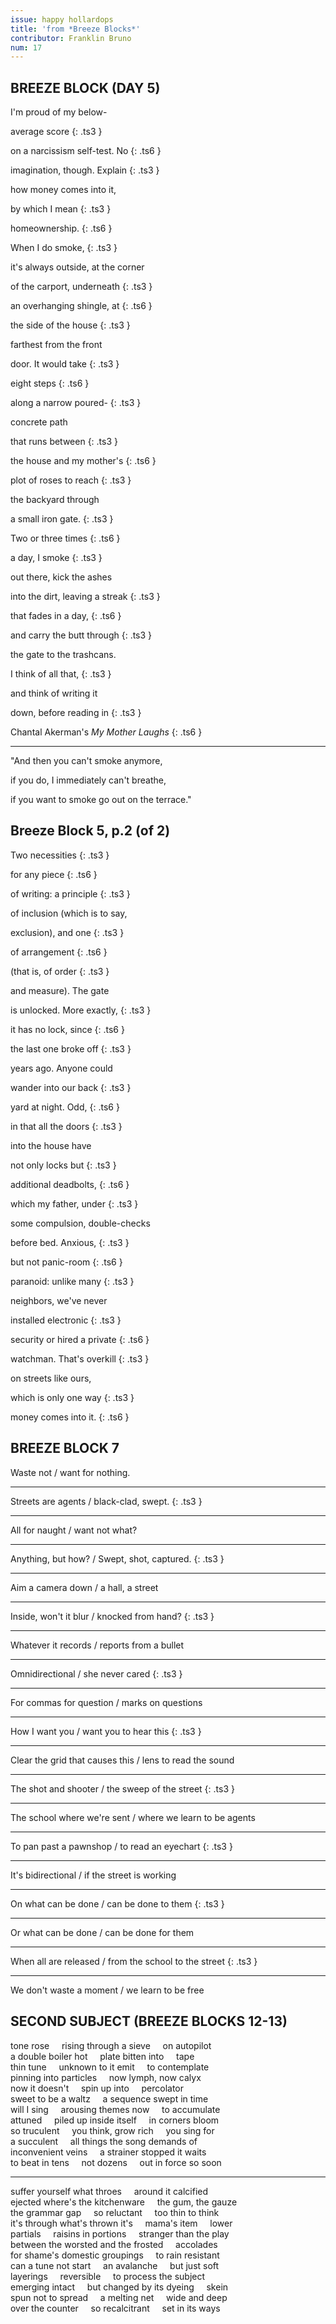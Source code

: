 ```yaml
---
issue: happy hollardops
title: 'from *Breeze Blocks*'
contributor: Franklin Bruno
num: 17
---
```


## BREEZE BLOCK (DAY 5)

I'm proud of my below-

average score
{: .ts3 }

on a narcissism self-test. No
{: .ts6 }

imagination, though. Explain
{: .ts3 }

how money comes into it,

by which I mean
{: .ts3 }

homeownership.
{: .ts6 }

When I do smoke,
{: .ts3 }

it's always outside, at the corner

of the carport, underneath
{: .ts3 }

an overhanging shingle, at
{: .ts6 }

the side of the house
{: .ts3 }

farthest from the front

door. It would take
{: .ts3 }

eight steps
{: .ts6 }

along a narrow poured-
{: .ts3 }

concrete path

that runs between
{: .ts3 }

the house and my mother's
{: .ts6 }

plot of roses to reach
{: .ts3 }

the backyard through

a small iron gate.
{: .ts3 }

Two or three times
{: .ts6 }

a day, I smoke
{: .ts3 }

out there, kick the ashes

into the dirt, leaving a streak
{: .ts3 }

that fades in a day,
{: .ts6 }

and carry the butt through
{: .ts3 }

the gate to the trashcans.

I think of all that,
{: .ts3 }

and think of writing it

down, before reading in
{: .ts3 }

Chantal Akerman's *My Mother Laughs*
{: .ts6 }

---

"And then you can't smoke anymore,

if you do, I immediately can't breathe,

if you want to smoke go out on the terrace."

## Breeze Block 5, p.2 (of 2)

Two necessities
{: .ts3 }

for any piece
{: .ts6 }

of writing: a principle
{: .ts3 }

of inclusion (which is to say,

exclusion), and one
{: .ts3 }

of arrangement
{: .ts6 }

(that is, of order
{: .ts3 }

and measure). The gate

is unlocked. More exactly,
{: .ts3 }

it has no lock, since
{: .ts6 }

the last one broke off
{: .ts3 }

years ago. Anyone could

wander into our back
{: .ts3 }

yard at night. Odd,
{: .ts6 }

in that all the doors
{: .ts3 }

into the house have

not only locks but
{: .ts3 }

additional deadbolts,
{: .ts6 }

which my father, under
{: .ts3 }

some compulsion, double-checks

before bed. Anxious,
{: .ts3 }

but not panic-room
{: .ts6 }

paranoid: unlike many
{: .ts3 }

neighbors, we've never

installed electronic
{: .ts3 }

security or hired a private
{: .ts6 }

watchman. That's overkill
{: .ts3 }

on streets like ours,

which is only one way
{: .ts3 }

money comes into it.
{: .ts6 }

## BREEZE BLOCK 7

Waste not / want for nothing.

---

Streets are agents / black-clad, swept.
{: .ts3 }

---

All for naught / want not what?

---

Anything, but how? / Swept, shot, captured.
{: .ts3 }

---

Aim a camera down / a hall, a street

---

Inside, won't it blur / knocked from hand?
{: .ts3 }

---

Whatever it records / reports from a bullet

---

Omnidirectional / she never cared
{: .ts3 }

---

For commas for question / marks on questions

---

How I want you / want you to hear this
{: .ts3 }

---

Clear the grid that causes this / lens to read the sound

---

The shot and shooter / the sweep of the street
{: .ts3 }

---

The school where we're sent / where we learn to be agents

---

To pan past a pawnshop / to read an eyechart
{: .ts3 }

---

It's bidirectional / if the street is working

---

On what can be done / can be done to them
{: .ts3 }

---

Or what can be done / can be done for them

---

When all are released / from the school to the street
{: .ts3 }

---

We don't waste a moment / we learn to be free


## SECOND SUBJECT (BREEZE BLOCKS 12-13)

tone rose&nbsp;&nbsp;&nbsp;&nbsp;&nbsp;rising through a sieve&nbsp;&nbsp;&nbsp;&nbsp;&nbsp;on autopilot   
a double boiler hot&nbsp;&nbsp;&nbsp;&nbsp;&nbsp;plate bitten into&nbsp;&nbsp;&nbsp;&nbsp;&nbsp;tape   
thin tune&nbsp;&nbsp;&nbsp;&nbsp;&nbsp;unknown to it emit&nbsp;&nbsp;&nbsp;&nbsp;&nbsp;to contemplate   
pinning into particles&nbsp;&nbsp;&nbsp;&nbsp;&nbsp;now lymph, now calyx   
now it doesn't&nbsp;&nbsp;&nbsp;&nbsp;&nbsp;spin up into&nbsp;&nbsp;&nbsp;&nbsp;&nbsp;percolator   
sweet to be a waltz&nbsp;&nbsp;&nbsp;&nbsp;&nbsp;a sequence swept in time   
will I sing&nbsp;&nbsp;&nbsp;&nbsp;&nbsp;arousing themes now&nbsp;&nbsp;&nbsp;&nbsp;&nbsp;to accumulate   
attuned&nbsp;&nbsp;&nbsp;&nbsp;&nbsp;piled up inside itself&nbsp;&nbsp;&nbsp;&nbsp;&nbsp;in corners bloom   
so truculent&nbsp;&nbsp;&nbsp;&nbsp;&nbsp;you think, grow rich&nbsp;&nbsp;&nbsp;&nbsp;&nbsp;you sing for   
a succulent&nbsp;&nbsp;&nbsp;&nbsp;&nbsp;all things the song demands of   
inconvenient veins&nbsp;&nbsp;&nbsp;&nbsp;&nbsp;a strainer stopped it waits   
to beat in tens&nbsp;&nbsp;&nbsp;&nbsp;&nbsp;not dozens&nbsp;&nbsp;&nbsp;&nbsp;&nbsp;out in force so soon   

---

suffer yourself what throes&nbsp;&nbsp;&nbsp;&nbsp;&nbsp;around it calcified   
ejected where's the kitchenware&nbsp;&nbsp;&nbsp;&nbsp;&nbsp;the gum, the gauze   
the grammar gap&nbsp;&nbsp;&nbsp;&nbsp;&nbsp;so reluctant&nbsp;&nbsp;&nbsp;&nbsp;&nbsp;too thin to think   
it's through what's thrown it's&nbsp;&nbsp;&nbsp;&nbsp;&nbsp;mama's item&nbsp;&nbsp;&nbsp;&nbsp;&nbsp;lower   
partials&nbsp;&nbsp;&nbsp;&nbsp;&nbsp;raisins in portions&nbsp;&nbsp;&nbsp;&nbsp;&nbsp;stranger than the play   
between the worsted and the frosted&nbsp;&nbsp;&nbsp;&nbsp;&nbsp;accolades   
for shame's domestic groupings&nbsp;&nbsp;&nbsp;&nbsp;&nbsp;to rain resistant   
can a tune not start&nbsp;&nbsp;&nbsp;&nbsp;&nbsp;an avalanche&nbsp;&nbsp;&nbsp;&nbsp;&nbsp;but just soft   
layerings&nbsp;&nbsp;&nbsp;&nbsp;&nbsp;reversible&nbsp;&nbsp;&nbsp;&nbsp;&nbsp;to process the subject   
emerging intact&nbsp;&nbsp;&nbsp;&nbsp;&nbsp;but changed by its dyeing&nbsp;&nbsp;&nbsp;&nbsp;&nbsp;skein   
spun not to spread&nbsp;&nbsp;&nbsp;&nbsp;&nbsp;a melting net&nbsp;&nbsp;&nbsp;&nbsp;&nbsp;wide and deep   
over the counter&nbsp;&nbsp;&nbsp;&nbsp;&nbsp;so recalcitrant&nbsp;&nbsp;&nbsp;&nbsp;&nbsp;set in its ways   
